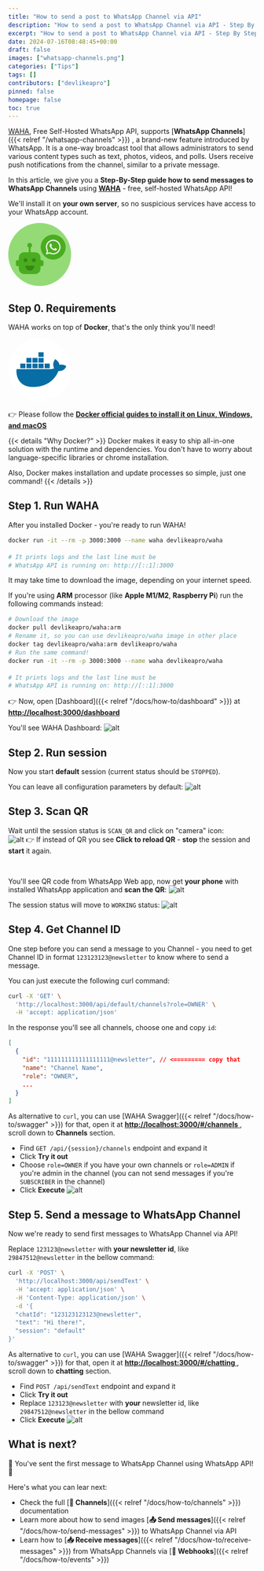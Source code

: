 ```yaml
---
title: "How to send a post to WhatsApp Channel via API"
description: "How to send a post to WhatsApp Channel via API - Step By Step Guide"
excerpt: "How to send a post to WhatsApp Channel via API - Step By Step Guide"
date: 2024-07-16T08:48:45+00:00
draft: false
images: ["whatsapp-channels.png"]
categories: ["Tips"]
tags: []
contributors: ["devlikeapro"]
pinned: false
homepage: false
toc: true
---
```


[WAHA](/), Free Self-Hosted WhatsApp API, supports
[**WhatsApp Channels**]({{< relref "/whatsapp-channels" >}})
, a brand-new feature introduced by WhatsApp.
It is a one-way broadcast tool that allows administrators to send various content types such as text, photos, videos,
and polls.
Users receive push notifications from the channel, similar to a private message.

In this article, we give you a **Step-By-Step guide how to send messages to WhatsApp Channels** using
[**WAHA**](/) - free, self-hosted WhatsApp API!

We'll install it on **your own server**, so no suspicious services have access to your WhatsApp account.

<div class="text-center">
   <img src='/images/logo.svg' title='WhatsApp API' alt='logo' style='border-radius: 50%; width: 8rem'/>
</div>

## Step 0. Requirements

WAHA works on top of **Docker**, that's the only think you'll need!

<div class="text-center">
   <img src='/logos/docker.svg' title='WhatsApp API' alt='logo' style='border-radius: 50%; width: 8rem'/>
</div>

👉 Please follow the
<a href="https://docs.docker.com/engine/install/" target="_blank">
<b>Docker official guides to install it on Linux, Windows, and macOS</b>
</a>

{{< details "Why Docker?" >}}
Docker makes it easy to ship all-in-one solution with the runtime and dependencies. You don't have to worry about
language-specific libraries or chrome installation.

Also, Docker makes installation and update processes so simple, just one command!
{{< /details >}}

## Step 1. Run WAHA

After you installed Docker - you're ready to run WAHA!

```bash
docker run -it --rm -p 3000:3000 --name waha devlikeapro/waha

# It prints logs and the last line must be
# WhatsApp API is running on: http://[::1]:3000
```

It may take time to download the image, depending on your internet speed.

If you're using **ARM** processor (like **Apple M1/M2**, **Raspberry Pi**) run the following commands instead:

```bash
# Download the image
docker pull devlikeapro/waha:arm
# Rename it, so you can use devlikeapro/waha image in other place
docker tag devlikeapro/waha:arm devlikeapro/waha
# Run the same command!
docker run -it --rm -p 3000:3000 --name waha devlikeapro/waha

# It prints logs and the last line must be
# WhatsApp API is running on: http://[::1]:3000
```

👉 Now, open [Dashboard]({{< relref "/docs/how-to/dashboard" >}}) at
<a href="http://localhost:3000/dashboard" target="_blank">
<b>http://localhost:3000/dashboard</b>
</a>

You'll see WAHA Dashboard:
![alt](dashboard.png)

## Step 2. Run session

Now you start **default** session (current status should be `STOPPED`).

You can leave all configuration parameters by default:
![alt](dashboard-start-session.png)

## Step 3. Scan QR

Wait until the session status is `SCAN_QR` and click on "camera" icon:
<br>
![alt](dashboard-qr.png)
👉 If instead of QR you see **Click to reload QR** - **stop** the session and **start** it again.

<br>

You'll see QR code from WhatsApp Web app, now get **your phone** with installed WhatsApp application and **scan the QR**:
![alt](whatsapp-link-devices.jpeg)

The session status will move to `WORKING` status:
![alt](dashboard-working.png)

## Step 4. Get Channel ID

One step before you can send a message to you Channel - you need to get Channel ID in format `123123123@newsletter`
to know where to send a message.

You can just execute the following curl command:

```bash
curl -X 'GET' \
  'http://localhost:3000/api/default/channels?role=OWNER' \
  -H 'accept: application/json'
```

In the response you'll see all channels, choose one and copy `id`:

```json
[
  {
    "id": "111111111111111111@newsletter", // <========= copy that
    "name": "Channel Name",
    "role": "OWNER",
    ...
  }
]
```

As alternative to `curl`, you can use [WAHA Swagger]({{< relref "/docs/how-to/swagger" >}}) for that, open it at
<a href="http://localhost:3000/#/channels" target="_blank">
<b>http://localhost:3000/#/channels</b>
</a>, scroll down to **Channels** section.

- Find `GET /api/{session}/channels` endpoint and expand it
- Click **Try it out**
- Choose `role=OWNER` if you have your own channels or `role=ADMIN` if you're admin in the channel (you can not send messages if you're `SUBSCRIBER` in the channel)
- Click **Execute**
  ![alt](swagger-channels-list.png)

## Step 5. Send a message to WhatsApp Channel

Now we're ready to send first messages to WhatsApp Channel via API!

Replace `123123@newsletter` with **your newsletter id**, like `29847512@newsletter` in the bellow command:

```bash
curl -X 'POST' \
  'http://localhost:3000/api/sendText' \
  -H 'accept: application/json' \
  -H 'Content-Type: application/json' \
  -d '{
  "chatId": "123123123123@newsletter",
  "text": "Hi there!",
  "session": "default"
}'
```

As alternative to `curl`, you can use [WAHA Swagger]({{< relref "/docs/how-to/swagger" >}}) for that, open it at
<a href="http://localhost:3000/#/chatting" target="_blank">
<b>http://localhost:3000/#/chatting</b>
</a>, scroll down to **chatting** section.

- Find `POST /api/sendText` endpoint and expand it
- Click **Try it out**
- Replace `123123@newsletter` with **your** newsletter id, like `29847512@newsletter` in the bellow command
- Click **Execute**
  ![alt](swagger-send-text.png)

## What is next?

🎉 You've sent the first message to WhatsApp Channel using WhatsApp API! 🎉

Here's what you can lear next:

- Check the full [**📢 Channels**]({{< relref "/docs/how-to/channels" >}}) documentation
- Learn more about how to send images [**📤 Send messages**]({{< relref "/docs/how-to/send-messages" >}}) to WhatsApp Channel via API
- Learn how to [**📥 Receive messages**]({{< relref "/docs/how-to/receive-messages" >}}) from WhatsApp Channels via [**🔄 Webhooks**]({{< relref "/docs/how-to/events" >}})
